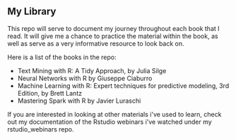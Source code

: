 ## My Library

This repo will serve to document my journey throughout each book that I read. It will give me a chance to practice the
material within the book, as well as serve as a very informative resource to look back on.

Here is a list of the books in the repo:

- Text Mining with R: A Tidy Approach, by Julia Silge
- Neural Networks with R by Giuseppe Ciaburro
- Machine Learning with R: Expert techniques for predictive modeling, 3rd Edition, by Brett Lantz  
- Mastering Spark with R by Javier Luraschi

If you are interested in looking at other materials i've used to learn, check out my documentation of the Rstudio webinars
i've watched under my rstudio_webinars repo.
